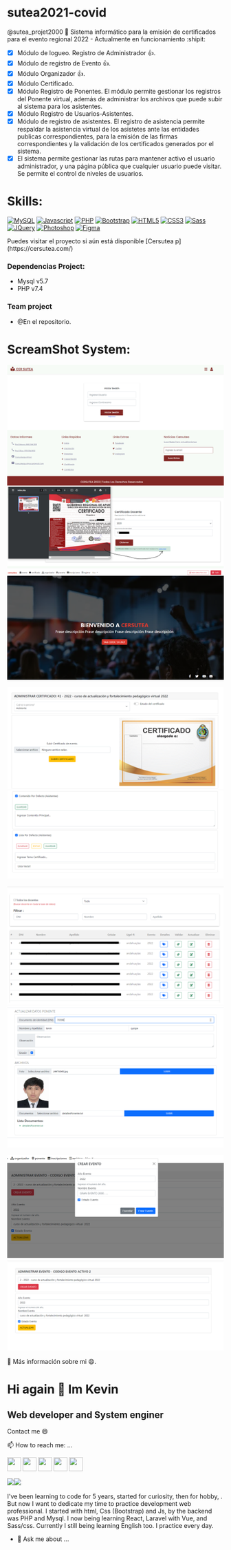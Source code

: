 # sutea2021-covid

@sutea_projet2000 :tada: Sistema informático para la emisión de certificados para el evento regional 2022 - Actualmente en funcionamiento :shipit:
- [x] Módulo de logueo. Registro de Administrador :+1:.
- [x] Módulo de registro de Evento :+1:.
- [x] Módulo Organizador :+1:. 
- [x] Módulo Certificado.
- [x] Módulo Registro de Ponentes. El módulo permite gestionar los registros del Ponente virtual, además de administrar los archivos que puede subir al sistema para los asistentes.
- [x] Módulo Registro de Usuarios-Asistentes.
- [x] Módulo de registro de asistentes. El registro de asistencia permite respaldar la asistencia virtual de los asistetes ante las entidades publicas correspondientes, para la emisión de las firmas correspondientes y la validación de los certificados generados por el sistema. 
- [x] El sistema permite gestionar las rutas para mantener activo el usuario administrador, y una página pública que cualquier usuario puede visitar. Se permite el control de niveles de usuarios.

# Skills:
<p>
<a href="https://www.mysql.com/" target="_blank" rel="noreferrer"><img src="https://raw.githubusercontent.com/danielcranney/readme-generator/main/public/icons/skills/mysql-colored.svg" width="36" height="36" alt="MySQL" /></a>
<a href="https://developer.mozilla.org/en-US/docs/Web/JavaScript" target="_blank" rel="noreferrer"><img src="https://raw.githubusercontent.com/danielcranney/readme-generator/main/public/icons/skills/javascript-colored.svg" width="36" height="36" alt="Javascript" /></a>
<a href="https://www.php.net/" target="_blank" rel="noreferrer"><img src="https://raw.githubusercontent.com/danielcranney/readme-generator/main/public/icons/skills/php-colored.svg" width="36" height="36" alt="PHP" /></a>
<a href="https://getbootstrap.com/" target="_blank" rel="noreferrer"><img src="https://raw.githubusercontent.com/danielcranney/readme-generator/main/public/icons/skills/bootstrap-colored.svg" width="36" height="36" alt="Bootstrap" /></a>
<a href="https://developer.mozilla.org/en-US/docs/Glossary/HTML5" target="_blank" rel="noreferrer"><img src="https://raw.githubusercontent.com/danielcranney/readme-generator/main/public/icons/skills/html5-colored.svg" width="36" height="36" alt="HTML5" /></a>
<a href="https://www.w3.org/TR/CSS/#css" target="_blank" rel="noreferrer"><img src="https://raw.githubusercontent.com/danielcranney/readme-generator/main/public/icons/skills/css3-colored.svg" width="36" height="36" alt="CSS3" /></a>
<a href="https://sass-lang.com/" target="_blank" rel="noreferrer"><img src="https://raw.githubusercontent.com/danielcranney/readme-generator/main/public/icons/skills/sass-colored.svg" width="36" height="36" alt="Sass" /></a>
<a href="https://jquery.com/" target="_blank" rel="noreferrer"><img src="https://raw.githubusercontent.com/danielcranney/readme-generator/main/public/icons/skills/jquery-colored.svg" width="36" height="36" alt="JQuery" /></a>
<a href="https://www.adobe.com/uk/products/photoshop.html" target="_blank" rel="noreferrer"><img src="https://raw.githubusercontent.com/danielcranney/readme-generator/main/public/icons/skills/photoshop-colored.svg" width="36" height="36" alt="Photoshop" /></a>
<a href="https://www.figma.com/" target="_blank" rel="noreferrer"><img src="https://raw.githubusercontent.com/danielcranney/readme-generator/main/public/icons/skills/figma-colored.svg" width="36" height="36" alt="Figma" /></a>
</p>
Puedes visitar el proyecto si aún está disponible [Cersutea p](https://cersutea.com/)

### Dependencias Project:
- Mysql v5.7
- PHP v7.4

### Team project
- @En el repositorio.

# ScreamShot System:

![imagen login sistema](https://raw.githubusercontent.com/KevinQL/sutea2021-covid/main/public/__fileproject/login.PNG)
![imagen login sistema](https://github.com/KevinQL/sutea2021-covid/blob/main/public/__fileproject/mod_emisionCertificacion.PNG)
![imagen login sistema](https://raw.githubusercontent.com/KevinQL/sutea2021-covid/main/public/__fileproject/menu_principal.PNG)

![imagen login sistema](https://github.com/KevinQL/sutea2021-covid/blob/main/public/__fileproject/mod_certificado1.PNG)
![imagen login sistema](https://github.com/KevinQL/sutea2021-covid/blob/main/public/__fileproject/mod_certificado2.PNG)

![imagen login sistema](https://github.com/KevinQL/sutea2021-covid/blob/main/public/__fileproject/mod_inscripciones.png)
![imagen login sistema](https://github.com/KevinQL/sutea2021-covid/blob/main/public/__fileproject/actualizar_ponente.PNG)

![imagen login sistema](https://github.com/KevinQL/sutea2021-covid/blob/main/public/__fileproject/mod_eventoCrear.PNG)
![imagen login sistema](https://github.com/KevinQL/sutea2021-covid/blob/main/public/__fileproject/mod_evento.PNG)



🌱 Más información sobre mi 😄.

Hi again 👋 Im Kevin
======================

Web developer and System enginer
--------------------------------

Contact me 😄

📫 How to reach me: ...

<a href="https://discord.com/users/kevQL#3308" target="_blank" rel="noreferrer"><img src="https://raw.githubusercontent.com/danielcranney/readme-generator/main/public/icons/socials/discord.svg" width="32" height="32" /></a> 
  <a href="https://www.github.com/KevinQL/" target="_blank" rel="noreferrer"><img src="https://raw.githubusercontent.com/danielcranney/readme-generator/main/public/icons/socials/github.svg" width="32" height="32" /></a> 
  <a href="http://www.instagram.com/kevqlma" target="_blank" rel="noreferrer"><img src="https://raw.githubusercontent.com/danielcranney/readme-generator/main/public/icons/socials/instagram.svg" width="32" height="32" /></a> 
  <a href="https://www.linkedin.com/in/kevin-quispe-lima-kevql/" target="_blank" rel="noreferrer"><img src="https://raw.githubusercontent.com/danielcranney/readme-generator/main/public/icons/socials/linkedin.svg" width="32" height="32" /></a> 
  <a href="https://www.stackoverflow.com/users/19035362/keql96" target="_blank" rel="noreferrer"><img src="https://raw.githubusercontent.com/danielcranney/readme-generator/main/public/icons/socials/stackoverflow.svg" width="32" height="32" /></a> 

<a href="https://www.twitter.com/kevql96" target="_blank" rel="noreferrer"><img
src="https://img.shields.io/twitter/follow/kevql96?logo=twitter&style=for-the-badge&color=a855f7&labelColor=000000"
/></a><a href="https://www.twitch.tv/kevql96" target="_blank" rel="noreferrer"><img
src="https://img.shields.io/twitch/status/kevql96?logo=twitchsx&style=for-the-badge&color=a855f7&labelColor=000000&label=TWITCH+STATUS" /></a>

I've been learning to code for 5 years, started for curiosity, then for hobby, . But now I want to dedicate my time to practice development web professional. I started with html, Css (Bootstrap) and Js, by the backend was PHP and Mysql. I now being learning React, Laravel with Vue, and Sass/css. Currently I still being learning English too. I practice every day.

- 💬 Ask me about ...
